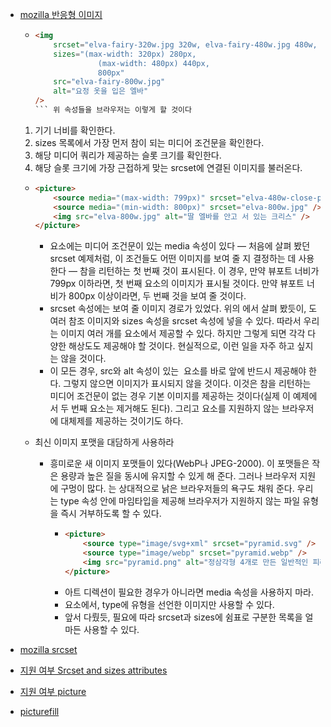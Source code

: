 -   [mozilla 반응형 이미지](https://developer.mozilla.org/ko/docs/Learn/HTML/Multimedia_and_embedding/Responsive_images)

    -   ````html
        <img
            srcset="elva-fairy-320w.jpg 320w, elva-fairy-480w.jpg 480w, elva-fairy-800w.jpg 800w"
            sizes="(max-width: 320px) 280px,
                      (max-width: 480px) 440px,
                      800px"
            src="elva-fairy-800w.jpg"
            alt="요정 옷을 입은 엘바"
        />
        ``` 위 속성들을 브라우저는 이렇게 할 것이다
        ````

    1. 기기 너비를 확인한다.
    2. sizes 목록에서 가장 먼저 참이 되는 미디어 조건문을 확인한다.
    3. 해당 미디어 쿼리가 제공하는 슬롯 크기를 확인한다.
    4. 해당 슬롯 크기에 가장 근접하게 맞는 srcset에 연결된 이미지를 불러온다.

    -   ```html
        <picture>
            <source media="(max-width: 799px)" srcset="elva-480w-close-portrait.jpg" />
            <source media="(min-width: 800px)" srcset="elva-800w.jpg" />
            <img src="elva-800w.jpg" alt="딸 엘바를 안고 서 있는 크리스" />
        </picture>
        ```

        -   <source> 요소에는 미디어 조건문이 있는 media 속성이 있다 — 처음에 살펴 봤던 srcset 예제처럼, 이 조건들도 어떤 이미지를 보여 줄 지 결정하는 데 사용한다 — 참을 리턴하는 첫 번째 것이 표시된다. 이 경우, 만약 뷰포트 너비가 799px 이하라면, 첫 번째 <source> 요소의 이미지가 표시될 것이다. 만약 뷰포트 너비가 800px 이상이라면, 두 번째 것을 보여 줄 것이다.
        -   srcset 속성에는 보여 줄 이미지 경로가 있었다. 위의 <img>에서 살펴 봤듯이, <source>도 여러 참조 이미지와 sizes 속성을 srcset 속성에 넣을 수 있다. 따라서 우리는 이미지 여러 개를 <picture> 요소에서 제공할 수 있다. 하지만 그렇게 되면 각각 다양한 해상도도 제공해야 할 것이다. 현실적으로, 이런 일을 자주 하고 싶지는 않을 것이다.
        -   이 모든 경우, src와 alt 속성이 있는 <img> 요소를 </picture> 바로 앞에 반드시 제공해야 한다. 그렇지 않으면 이미지가 표시되지 않을 것이다. 이것은 참을 리턴하는 미디어 조건문이 없는 경우 기본 이미지를 제공하는 것이다(실제 이 예제에서 두 번째 <source> 요소는 제거해도 된다). 그리고 <picture> 요소를 지원하지 않는 브라우저에 대체제를 제공하는 것이기도 하다.

    -   최신 이미지 포맷을 대담하게 사용하라
        -   흥미로운 새 이미지 포맷들이 있다(WebP나 JPEG-2000). 이 포맷들은 작은 용량과 높은 질을 동시에 유지할 수 있게 해 준다. 그러나 브라우저 지원에 구멍이 많다. <picture>는 상대적으로 낡은 브라우저들의 욕구도 채워 준다. 우리는 type 속성 안에 마임타입을 제공해 브라우저가 지원하지 않는 파일 유형을 즉시 거부하도록 할 수 있다.
            -   ```html
                <picture>
                    <source type="image/svg+xml" srcset="pyramid.svg" />
                    <source type="image/webp" srcset="pyramid.webp" />
                    <img src="pyramid.png" alt="정삼각형 4개로 만든 일반적인 피라미드" />
                </picture>
                ```
            -   아트 디렉션이 필요한 경우가 아니라면 media 속성을 사용하지 마라.
            -   <source> 요소에서, type에 유형을 선언한 이미지만 사용할 수 있다.
            -   앞서 다뤘듯, 필요에 따라 srcset과 sizes에 쉼표로 구분한 목록을 얼마든 사용할 수 있다.

-   [mozilla srcset](https://www.w3.org/TR/html51/semantics-embedded-content.html#element-attrdef-img-srcset)
-   [지원 여부 Srcset and sizes attributes](https://caniuse.com/srcset)
-   [지원 여부 picture](https://caniuse.com/picture)
-   [picturefill](https://scottjehl.github.io/picturefill/)
